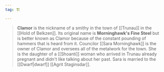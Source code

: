 ```yaml
---
tag: 🏗️

---
```

> **Clamor** is the nickname of a smithy in the town of [[Trunau]] in the [[Hold of Belkzen]]. Its original name is **Morninghawk's Fine Steel** but is better known as Clamor because of the constant pounding of hammers that is heard from it. Councilor [[Sara Morninghawk]] is the owner of Clamor and oversees all of the metalwork for the town. She is the daughter of a [[Shoanti]] woman who arrived in Trunau already pregnant and didn't like talking about her past. Sara is married to the [[Dwarf|dwarf]] [[Agrit Staginsdar]].








